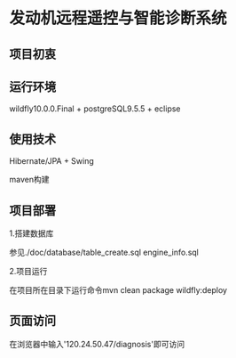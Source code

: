 # 发动机远程遥控与智能诊断系统
## 项目初衷
## 运行环境
wildfly10.0.0.Final + postgreSQL9.5.5 + eclipse
## 使用技术
Hibernate/JPA + Swing

maven构建
## 项目部署
1.搭建数据库

参见./doc/database/table_create.sql engine_info.sql

2.项目运行

在项目所在目录下运行命令mvn clean package wildfly:deploy
## 页面访问
在浏览器中输入'120.24.50.47/diagnosis'即可访问
